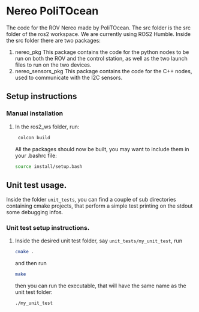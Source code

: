 # Nereo PoliTOcean
The code for the ROV Nereo made by PoliTOcean.
The src folder is the src folder of the ros2 workspace.
We are currently using ROS2 Humble.
Inside the src folder there are two packages:
1. nereo_pkg
    This package contains the code for the python nodes to be run on both the ROV and the control station, as well as the two launch files to run on the two devices.
2. nereo_sensors_pkg
   This package contains the code for the C++ nodes, used to communicate with the I2C sensors.
## Setup instructions
### Manual installation
1. In the ros2_ws folder, run:
   ```bash
    colcon build
    ```
    All the packages should now be built, you may want to include them in your .bashrc file:
    ```bash
    source install/setup.bash
    ```
## Unit test usage.
Inside the folder ```unit_tests```, you can find a couple of sub directories containing cmake projects, that perform a simple test printing on the stdout some debugging infos.
### Unit test setup instructions.
1. Inside the desired unit test folder, say ```unit_tests/my_unit_test```, run 
   ```bash
   cmake .
   ```
   and then run
   ```bash
   make
   ```
   then you can run the executable, that will have the same name as the unit test folder:
   ```bash
   ./my_unit_test
   ```
